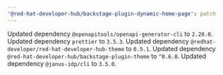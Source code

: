 ```yaml
---
'@red-hat-developer-hub/backstage-plugin-dynamic-home-page': patch
---
```


Updated dependency `@openapitools/openapi-generator-cli` to `2.20.0`.
Updated dependency `prettier` to `3.5.3`.
Updated dependency `@redhat-developer/red-hat-developer-hub-theme` to `0.5.1`.
Updated dependency `@red-hat-developer-hub/backstage-plugin-theme` to `^0.6.0`.
Updated dependency `@janus-idp/cli` to `3.5.0`.
